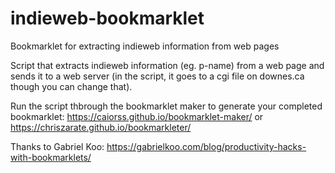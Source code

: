 # indieweb-bookmarklet
Bookmarklet for extracting indieweb information from web pages

Script that extracts indieweb information (eg. p-name) from a web page and sends it to a web server (in the script, it goes to a cgi file on downes.ca though you can change that).

Run the script thbrough the bookmarklet maker to generate your completed bookmarklet: https://caiorss.github.io/bookmarklet-maker/ or https://chriszarate.github.io/bookmarkleter/

Thanks to Gabriel Koo: https://gabrielkoo.com/blog/productivity-hacks-with-bookmarklets/ 
